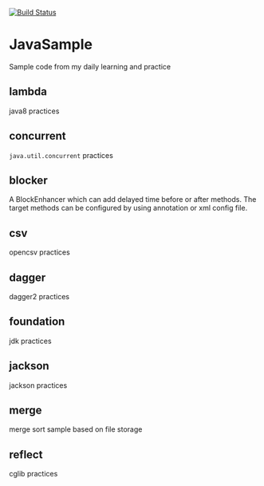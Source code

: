 [![Build Status](https://travis-ci.org/iintothewind/JavaSample.svg?branch=master)](https://travis-ci.org/iintothewind/JavaSample)


# JavaSample
Sample code from my daily learning and practice
## lambda
java8 practices

## concurrent
`java.util.concurrent` practices

## blocker
A BlockEnhancer which can add delayed time before or after methods.
The target methods can be configured by using annotation or xml config file.

## csv
opencsv practices

## dagger
dagger2 practices

## foundation
jdk practices

## jackson
jackson practices

## merge
merge sort sample based on file storage

## reflect
cglib practices

